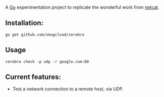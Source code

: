 A [Go](https://golang.org/) experimentation project to replicate the wonderful work from [netcat](http://nc110.sourceforge.net/).

## Installation:

    go get github.com/smugcloud/cerebro

## Usage

    cerebro check -p udp -r google.com:80

## Current features:

  * Test a network connection to a remote host, via UDP.
